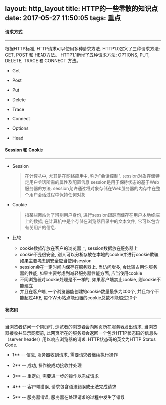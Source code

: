 layout: http_layout
title: HTTP的一些零散的知识点
date: 2017-05-27 11:50:05
tags: 重点
---

#### 请求方式
----

根据HTTP标准, HTTP请求可以使用多种请求方法.
HTTP1.0定义了三种请求方法: GET, POST 和 HEAD方法。
HTTP1.1新增了五种请求方法: OPTIONS, PUT, DELETE, TRACE 和 CONNECT 方法。

* Get

* Post

* Put

* Delete

* Trace

* Connect

* Options

* Head


#### [Session](http://baike.baidu.com/link?url=7iUfdIN-T5IrrqaGndSHxoVZqRzDs8Gp5aFyVBhD5tLQb7zD6kTAN3wdFQfpl0YCr1tysE_dE9p5trpOodPV0K) 和 [Cookie](http://baike.baidu.com/link?url=-U4M-O34JWPr-fvQ9Wh5D0V7eMvP-hsWueRcKFY3tnnkUVioYOpJ8gzMX4sgEYLGT9FBepwQG6D6MJtefeacoK)

----

* Session
    > 在计算机中, 尤其是在网络应用中, 称为"会话控制". session对象存储特定用户会话所需的属性及配置信息
    > session是用于保持状态的基于Web服务器的方法. session允许通过将对象存储在Web服务器的内存中在整个用户会话过程中保持任何对象

* Cookie
    > 指某些网站为了辨别用户身份, 进行session跟踪而储存在用户本地终端上的数据; 在计算机中是个存储在浏览器目录中的文本文件, 它可以包含有关用户的信息.

* 比较
    * cookie数据存放在客户的浏览器上, session数据放在服务器上
    * cookie不是很安全, 别人可以分析存放在本地的cookie并进行cookie欺骗, 如果主要考虑到安全应当使用session
    * session会在一定时间内保存在服务器上. 当访问增多, 会比较占用你服务器的性能, 如果主要考虑到减轻服务器性能方面, 应当使用cookie
    * 不同浏览器对cookie处理是不一样的, 如果客户端禁止cookie, 则cookie不能建立
    * 并且在客户端, 一个浏览器能创建的cookie数量最多为300个, 并且每个不能超过4KB, 每个Web站点能设置的cookie总数不能超过20个

#### [状态码](http://www.runoob.com/http/http-status-codes.html)
----

当浏览者访问一个网页时, 浏览者的浏览器会向网页所在服务器发出请求. 当浏览器接收并显示网页前, 
此网页所在的服务器会返回一个包含HTTP状态码的信息头（server header）用以响应浏览器的请求.
HTTP状态码的英文为HTTP Status Code.

* 1** -- 信息, 服务器收到请求, 需要请求者继续执行操作

* 2** -- 成功, 操作被成功接收并处理

* 3** -- 重定向, 需要进一步的操作以完成请求

* 4** -- 客户端错误, 请求包含语法错误或无法完成请求

* 5** -- 服务器错误, 服务器在处理请求的过程中发生了错误




